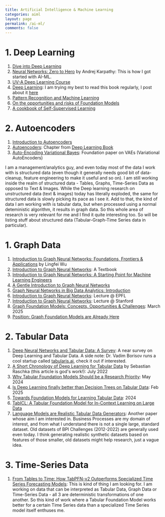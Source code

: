 ```yaml
---
title: Artificial Intelligence & Machine Learning
categories: aiml
layout: page
permalink: /ai-ml/
comments: false
---
```


# 1. Deep Learning

1. [Dive into Deep Learning](https://d2l.ai/)   
2. [Neural Networks: Zero to Hero](https://youtube.com/playlist?list=PLAqhIrjkxbuWI23v9cThsA9GvCAUhRvKZ&si=XhjSpxeVGG_fb_k_) by Andrej Karpathy: This is how I got started with AI-ML.
3. [UV-A Deep Learning Course](https://uvadlc.github.io/)    
4. [Deep Learning](https://www.deeplearningbook.org/): I am trying my best to read this book regularly, I post about it [here](/dlbook/)   
5. [Pattern Recognition and Machine Learning](https://libgen.is/book/index.php?md5=B616EF565E2D48AE23EE2E19D7B0ADD2)  
6. [On the opportunities and risks of Foundation Models](https://arxiv.org/abs/2108.07258)   
7. [A cookbook of Self-Supervised Learning](https://arxiv.org/abs/2304.12210)

# 2. Autoencoders

1. [Introduction to Autoencoders](https://arxiv.org/abs/2201.03898)   
2. [Autoencoders](https://www.deeplearningbook.org/contents/autoencoders.html): Chapter from [Deep Learning Book](https://www.deeplearningbook.org/)   
3. [Auto-Encoding Variational Bayes](https://arxiv.org/abs/1312.6114): Foundation paper on VAEs (Variational AutoEncoders)   

I am a management/analytics guy, and even today most of the data I work with is structured data (even though it generally needs good bit of data-cleanup, feature engineering to make it useful and so on). I am still working inside the realm of structured data - Tables, Graphs, Time-Series Data as opposed to Text & Images. While the Deep learning research on unstructured data (text & images) today has literally exploded, the same for structured data is slowly picking its pace as I see it. Add to that, the kind of data I am working with is tabular data, but when processed using a normal deteministic algorithm, it results in graph data. So this whole area of research is very relevant for me and I find it quite interesting too. So will be listing stuff about structured data (Tabular-Graph-Time Series data in particular).

# 1. Graph Data

1. [Introduction to Graph Neural Networks: Foundations, Frontiers & Applications](https://openlibrary.telkomuniversity.ac.id/pustaka/files/201062/abstraksi/graph-neural-networks-foundations-frontiers-and-applications.pdf) by Lingfei Wu   
2. [Introduction to Graph Neural Networks](https://github.com/LiuChuang0059/Complex-Network/blob/master/Books/Introduction%20to%20Graph%20Neural%20Networks.pdf): A Textbook
3. [Introduction to Graph Neural Networks: A Starting Point for Machine Learning Engineers](https://arxiv.org/abs/2412.19419)    
4. [A Gentle Introduction to Graph Neural Networks](https://distill.pub/2021/gnn-intro/)    
5. [Graph Neural Networks in Big Data Analytics: Introduction](https://gds.techfak.uni-bielefeld.de/_media/teaching/2022winter/graphnet/introduction-201022.pdf)    
6. [Introduction to Graph Neural Networks](https://web.media.mit.edu/~xdong/teaching/aims/lecture-slides/MT21/AIMS_CDT_SP_MT21_D4.pdf): Lecture @ EPFL    
7. [Introduction to Graph Neural Networks](https://cs.stanford.edu/~jiaxuan/files/Intro_to_Graph_Neural_Networks.pdf): Lecture @ Stanford     
8. [Graph Foundation Models: Concepts, Opportunities & Challenges](https://arxiv.org/pdf/2310.11829): March 2025   
9. [Position: Graph Foundation Models are Already Here](https://arxiv.org/abs/2402.02216)

# 2. Tabular Data

1. [Deep Neural Networks and Tabular Data: A Survey](https://arxiv.org/abs/2110.01889): A near survey on Deep Learning and Tabular Data. A side note: Dr. Vadim Borisov runs a cool startup called [tabularis.ai](https://tabularis.ai), check it out if interested.   
2. [A Short Chronology of Deep Learning for Tabular Data](https://sebastianraschka.com/blog/2022/deep-learning-for-tabular-data.html) by Sebastian Raschka (this article is god's work!): July 2022  
3. [Why Tabular Foundation Models Should be a Research Priority](https://arxiv.org/html/2405.01147v1): May 2024
4. [Is Deep Learning finally better than Decision Trees on Tabular Data](https://arxiv.org/pdf/2402.03970v2): Feb 2025
5. [Towards Foundation Models for Learning Tabular Data](https://openreview.net/pdf?id=hz2zhaZPXm): 2024    
6. [TabICL: A Tabular Foundation Model for In-Context Learning on Large Data](https://arxiv.org/abs/2502.05564)   
7. [Language Models are Realistic Tabular Data Generators](https://arxiv.org/abs/2210.06280): Another paper whose aim I am interested in. Business Processes are my domain of interest, and from what I understand there is not a single large, standard dataset. Old datasets of BPI Challenges (2012-2022) are generally used even today. I think generating realistic synthetic datasets based on features of those smaller, old datasets might help research, just a vague idea.

# 3. Time-Series Data

1. [From Tables to Time: How TabPFN-v2 Outperforms Specialized Time Series Forecasting Models](https://arxiv.org/abs/2501.02945): This is kind of thing I am looking for. I am working on data that can be interpreted as Tabular Data, Graph Data or Time-Series Data - all 3 are deterministic transformations of one another. So this kind of work where a Tabular Foundation Model works better for a certain Time Series data than a specialized Time Series model itself enthuses me.